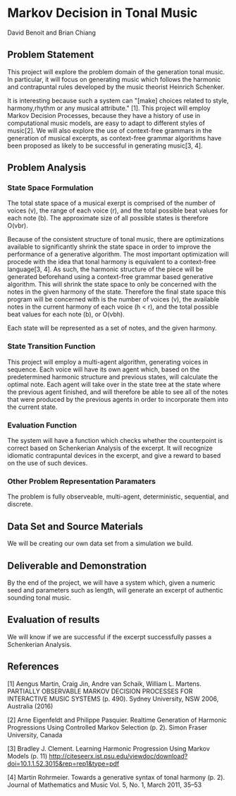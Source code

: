 
# Markov Decision in Tonal Music

David Benoit and Brian Chiang

## Problem Statement
This project will explore the problem domain of the generation tonal music.  In particular, it will focus on generating music which follows the harmonic and contrapuntal rules developed by the music theorist Heinrich Schenker.

It is interesting because such a system can "[make] choices related to style, harmony,rhythm or any musical attribute." [1].  This project will employ Markov Decision Processes, because they have a history of use in computational music models, are easy to adapt to different styles of music[2]. We will also explore the use of context-free grammars in the generation of musical excerpts, as context-free grammar algorithms have been proposed as likely to be successful in generating music[3, 4].


## Problem Analysis

### State Space Formulation

The total state space of a musical exerpt is comprised of the number of voices (v), the range of each voice (r), and the total possible beat values for each note (b).  The approximate size of all possible states is therefore O(vbr).  

Because of the consistent structure of tonal music, there are optimizations available to significantly shrink the state space in order to improve the performance of a generative algorithm.  The most important optimization will procede with the idea that tonal harmony is equivalent to a context-free language[3, 4].  As such, the harmonic structure of the piece will be generated beforehand using a context-free grammar based generative algorithm.  This will shrink the state space to only be concerned with the notes in the given harmony of the state.  Therefore the final state space this program will be concerned with is the number of voices (v), the available notes in the current harmony of each voice (h < r), and the total possible beat values for each note (b), or O(vbh).

Each state will be represented as a set of notes, and the given harmony. 


### State Transition Function

This project will employ a multi-agent algorithm, generating voices in sequence.  Each voice will have its own agent which, based on the predetermined harmonic structure and previous states, will calculate the optimal note.  Each agent will take over in the state tree at the state where the previous agent finished, and will therefore be able to see all of the notes that were produced by the previous agents in order to incorporate them into the current state.  

### Evaluation Function

The system will have a function which checks whether the counterpoint is correct based on Schenkerian Analysis of the excerpt.  It will recognize idiomatic contrapuntal devices in the excerpt, and give a reward to based on the use of such devices.

### Other Problem Representation Paramaters

The problem is fully observeable, multi-agent, deterministic, sequential, and discrete.

## Data Set and Source Materials
We will be creating our own data set from a simulation we build.

## Deliverable and Demonstration
By the end of the project, we will have a system which, given a numeric seed and parameters such as length, will generate an excerpt of authentic sounding tonal music.

## Evaluation of results
We will know if we are successful if the excerpt successfully passes a Schenkerian Analysis.

## References
[1] Aengus Martin, Craig Jin, Andre van Schaik, William L. Martens. PARTIALLY OBSERVABLE MARKOV DECISION PROCESSES FOR INTERACTIVE MUSIC SYSTEMS (p. 490). Sydney University, NSW 2006, Australia (2016)

[2]  Arne Eigenfeldt and Philippe Pasquier. Realtime Generation of Harmonic Progressions Using Controlled Markov Selection (p. 2). Simon Fraser University, Canada

[3] Bradley J. Clement. Learning Harmonic Progression Using Markov Models (p. 11) http://citeseerx.ist.psu.edu/viewdoc/download?doi=10.1.1.52.3015&rep=rep1&type=pdf

[4] Martin Rohrmeier. Towards a generative syntax of tonal harmony (p. 2). Journal of Mathematics and Music Vol. 5, No. 1, March 2011, 35–53
